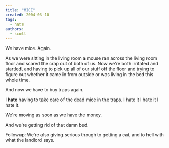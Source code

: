 ```yaml
---
title: "MICE"
created: 2004-03-10
tags:
  - hate
authors:
  - scott
---
```


We have mice. Again.

As we were sitting in the living room a mouse ran across the living room floor and scared the crap out of both of us. Now we're both irritated and startled, and having to pick up all of our stuff off the floor and trying to figure out whether it came in from outside or was living in the bed this whole time.

And now we have to buy traps again.

I **hate** having to take care of the dead mice in the traps. I hate it I hate it I hate it.

We're moving as soon as we have the money.

And we're getting rid of that damn bed.

Followup: We're also giving serious though to getting a cat, and to hell with what the landlord says.

